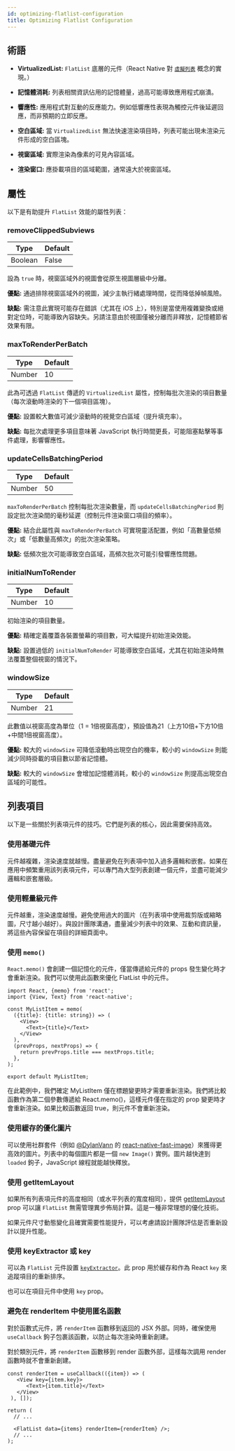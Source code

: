 ```yaml
---
id: optimizing-flatlist-configuration
title: Optimizing Flatlist Configuration
---
```


## 術語

- **VirtualizedList:** `FlatList` 底層的元件（React Native 對 [`虛擬列表`](https://bvaughn.github.io/react-virtualized/#/components/List) 概念的實現。）

- **記憶體消耗:** 列表相關資訊佔用的記憶體量，過高可能導致應用程式崩潰。

- **響應性:** 應用程式對互動的反應能力。例如低響應性表現為觸控元件後延遲回應，而非預期的立即反應。

- **空白區域:** 當 `VirtualizedList` 無法快速渲染項目時，列表可能出現未渲染元件形成的空白區塊。

- **視窗區域:** 實際渲染為像素的可見內容區域。

- **渲染窗口:** 應掛載項目的區域範圍，通常遠大於視窗區域。

## 屬性

以下是有助提升 `FlatList` 效能的屬性列表：

### removeClippedSubviews

| Type    | Default |
| ------- | ------- |
| Boolean | False   |

設為 `true` 時，視窗區域外的視圖會從原生視圖層級中分離。

**優點:** 通過排除視窗區域外的視圖，減少主執行緒處理時間，從而降低掉幀風險。

**缺點:** 需注意此實現可能存在錯誤（尤其在 iOS 上），特別是當使用複雜變換或絕對定位時，可能導致內容缺失。另請注意由於視圖僅被分離而非釋放，記憶體節省效果有限。

### maxToRenderPerBatch

| Type   | Default |
| ------ | ------- |
| Number | 10      |

此為可透過 `FlatList` 傳遞的 `VirtualizedList` 屬性，控制每批次渲染的項目數量（每次滾動時渲染的下一個項目區塊）。

**優點:** 設置較大數值可減少滾動時的視覺空白區域（提升填充率）。

**缺點:** 每批次處理更多項目意味著 JavaScript 執行時間更長，可能阻塞點擊等事件處理，影響響應性。

### updateCellsBatchingPeriod

| Type   | Default |
| ------ | ------- |
| Number | 50      |

`maxToRenderPerBatch` 控制每批次渲染數量，而 `updateCellsBatchingPeriod` 則設定批次渲染間的毫秒延遲（控制元件渲染窗口項目的頻率）。

**優點:** 結合此屬性與 `maxToRenderPerBatch` 可實現靈活配置，例如「高數量低頻次」或「低數量高頻次」的批次渲染策略。

**缺點:** 低頻次批次可能導致空白區域，高頻次批次可能引發響應性問題。

### initialNumToRender

| Type   | Default |
| ------ | ------- |
| Number | 10      |

初始渲染的項目數量。

**優點:** 精確定義覆蓋各裝置螢幕的項目數，可大幅提升初始渲染效能。

**缺點:** 設置過低的 `initialNumToRender` 可能導致空白區域，尤其在初始渲染時無法覆蓋整個視窗的情況下。

### windowSize

| Type   | Default |
| ------ | ------- |
| Number | 21      |

此數值以視窗高度為單位（1 = 1倍視窗高度），預設值為21（上方10倍+下方10倍+中間1倍視窗高度）。

**優點:** 較大的 `windowSize` 可降低滾動時出現空白的機率，較小的 `windowSize` 則能減少同時掛載的項目數以節省記憶體。

**缺點:** 較大的 `windowSize` 會增加記憶體消耗，較小的 `windowSize` 則提高出現空白區域的可能性。

## 列表項目

以下是一些關於列表項元件的技巧。它們是列表的核心，因此需要保持高效。

### 使用基礎元件

元件越複雜，渲染速度就越慢。盡量避免在列表項中加入過多邏輯和嵌套。如果在應用中頻繁重用該列表項元件，可以專門為大型列表創建一個元件，並盡可能減少邏輯和嵌套層級。

### 使用輕量級元件

元件越重，渲染速度越慢。避免使用過大的圖片（在列表項中使用裁剪版或縮略圖，尺寸越小越好）。與設計團隊溝通，盡量減少列表中的效果、互動和資訊量，將這些內容保留在項目的詳細頁面中。

### 使用 `memo()`

`React.memo()` 會創建一個記憶化的元件，僅當傳遞給元件的 props 發生變化時才會重新渲染。我們可以使用此函數來優化 FlatList 中的元件。

```tsx
import React, {memo} from 'react';
import {View, Text} from 'react-native';

const MyListItem = memo(
  ({title}: {title: string}) => (
    <View>
      <Text>{title}</Text>
    </View>
  ),
  (prevProps, nextProps) => {
    return prevProps.title === nextProps.title;
  },
);

export default MyListItem;
```

在此範例中，我們確定 MyListItem 僅在標題變更時才需要重新渲染。我們將比較函數作為第二個參數傳遞給 React.memo()，這樣元件僅在指定的 prop 變更時才會重新渲染。如果比較函數返回 true，則元件不會重新渲染。

### 使用緩存的優化圖片

可以使用社群套件（例如 [@DylanVann](https://github.com/DylanVann) 的 [react-native-fast-image](https://github.com/DylanVann/react-native-fast-image)）來獲得更高效的圖片。列表中的每個圖片都是一個 `new Image()` 實例。圖片越快達到 `loaded` 鉤子，JavaScript 線程就能越快釋放。

### 使用 getItemLayout

如果所有列表項元件的高度相同（或水平列表的寬度相同），提供 [getItemLayout](flatlist#getitemlayout) prop 可以讓 `FlatList` 無需管理異步佈局計算。這是一種非常理想的優化技術。

如果元件尺寸動態變化且確實需要性能提升，可以考慮請設計團隊評估是否重新設計以提升性能。

### 使用 keyExtractor 或 key

可以為 `FlatList` 元件設置 [`keyExtractor`](flatlist#keyextractor)。此 prop 用於緩存和作為 React `key` 來追蹤項目的重新排序。

也可以在項目元件中使用 `key` prop。

### 避免在 renderItem 中使用匿名函數

對於函數式元件，將 `renderItem` 函數移到返回的 JSX 外部。同時，確保使用 `useCallback` 鉤子包裹該函數，以防止每次渲染時重新創建。

對於類別元件，將 `renderItem` 函數移到 render 函數外部，這樣每次調用 render 函數時就不會重新創建。

```tsx
const renderItem = useCallback(({item}) => (
   <View key={item.key}>
      <Text>{item.title}</Text>
   </View>
 ), []);

return (
  // ...

  <FlatList data={items} renderItem={renderItem} />;
  // ...
);
```